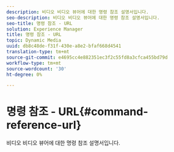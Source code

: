 ```yaml
---
description: 비디오 비디오 뷰어에 대한 명령 참조 설명서입니다.
seo-description: 비디오 비디오 뷰어에 대한 명령 참조 설명서입니다.
seo-title: 명령 참조 - URL
solution: Experience Manager
title: 명령 참조 - URL
topic: Dynamic Media
uuid: db8c48de-f31f-430e-a8e2-bfaf668d4541
translation-type: tm+mt
source-git-commit: e4695cc4e882351ec3f2c55fd8a3cfca455bd79d
workflow-type: tm+mt
source-wordcount: '30'
ht-degree: 0%

---
```



# 명령 참조 - URL{#command-reference-url}

비디오 비디오 뷰어에 대한 명령 참조 설명서입니다.

